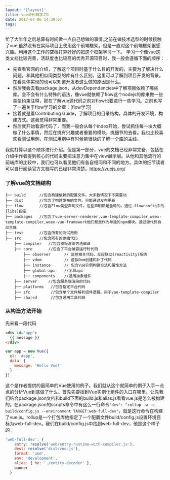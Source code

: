 ```yaml
---
layout: '[layout]'
title: vue源代码学习1
date: 2017-07-06 14:39:07
tags:
---
```


忙了大半年之后总算有时间做一点自己想做的事情,之前在做技术选型的时候接触了vue,虽然没有在实际项目上使用这个前端框架。但是一直对这个前端框架很感兴趣。利用这个工作的空档打算好好的把这个框架学习一下。
学习一个像vue这类文档比较完善，活跃度也比较高的优秀开源项目时，我一般会遵循下面的顺序：
* 先查看官网的介绍，了解这个项目时基于什么目的开发的，主要为了解决什么问题，和其他相似同类型的库有什么区别。这里可以了解到项目开发的背景。在看具体实现的也可以知道开发者这么做的原因是什么。
* 然后我会去看package.json，从devDependencies中了解项目依赖了哪些库。会不会有什么特殊的语法，像vue就依赖了flow这个nodejs的库来做一些类型约束注释，那在了解vue源代码之前对flow也要进行一些学习。之前也写了一遍关于flow学习的文章：[flow学习]
* 接着就是看Contributing Guide，了解项目的目录结构，具体的开发环境，构建方式。这我觉得非常重要。
* 然后就开始看源代码了，而我一般会从每个index开始，尝试抓住每一块大概做了什么事情，然后在挑有兴趣或者重要的模块，挑细节的去看。我也比较喜欢看测试用例，在测试用例中有时候能很快的了解一个库的主线。

我就打算以这个顺序进行介绍。但是第一部分，vue的文档已经非常完备，包括在介绍中作者提到核心的代码主要把注意力集中在view展示层。从他和其他流行的前端库的比较中，我们也可以看见他们有各自相同和不同的地方。具体的细节读者可以自行阅读官方文档写的已经非常清楚。<https://vuejs.org/>
### 了解vue的文档结构
```
├── build      //包含构建依赖的配置文件。大多数情况下不需要动
├── dist       //包含了构建发布的文件。只能通过发布更新
├── flow       //包含Flow类型声明文件。这些声明都是全局的。通过.flowconfig中的[libs]指定
├── packages   //包含了vue-server-renderer,vue-template-compiler,weex-template-compiler,weex-vue-framework他们都是作为单独的npm模块。通过源代码自动生成
├── test       //包含所有的测试用例
├── src        //包含所有的原始代码
    ├── compiler   //包含模板渲染方法编译
    ├── core       //包含了平台兼容运行时代码
        ├── observer      // 监控相关代码，反应联动(reactivity)系统
        ├── vdom          // 虚拟Dom创建和补丁代码
        ├── instance      // 包含Vue实例构建方法和属性方法
        ├── global-api    //全局api
        ├── components    //通用抽象组件
    ├── server     //包含服务端渲染的代码
    ├── platforms   //包含指定平台代码
    ├── sfc         //包含单个文件解析组件逻辑。用于vue-template-compiler
    ├── shared      //包含通用工具代码
```
### 从构造方法开始
先来看一段代码
``` html
<div id="app">
  {{ message }}
</div>
```
``` JavaScript
var app = new Vue({
  el: '#app',
  data: {
    message: 'Hello Vue!'
  }
})
```
这个是作者提供的最简单的Vue使用的例子。我们就从这个就简单的例子入手一点点的分析Vue到底做了什么。首先先要找到Vue实例化组件的入口在哪里。让先我们结合package.json文档和build下面的build.js和alias.js看看vue.js是怎么被构建的。在package.json的scripts命令中有这么一行命令`"dev": "rollup -w -c build/config.js --environment TARGET:web-full-dev"`，就是这行命令在构建了vue.js。rollup是一个打包库他指定了一个配置文件build/config.js设置环境目标为web-full-dev。我们在build/config.js中找到web-full-dev，他是这个样子的：
``` JavaScript
'web-full-dev': {
    entry: resolve('web/entry-runtime-with-compiler.js'),
    dest: resolve('dist/vue.js'),
    format: 'umd',
    env: 'development',
    alias: { he: './entity-decoder' },
    banner
  }
```
